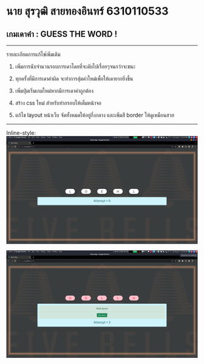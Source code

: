 # **นาย สุรวุฒิ สายทองอินทร์ 6310110533**
## **เกมเดาคำ : GUESS THE WORD !**

---
รายละเอียดการแก้ไขเ้พิ่มเติม

1. เพิ่มการนับจำนวนรอบการเดาโดยที่จะดับไปเรื่อยๆจนกว่าจะชนะ

2. ทุกครั้งที่มีการเดาคำผิด จะทำการสุ่มคำใหม่เพื่อให้เดายากยิ่งขึ้น 

3. เพิ่มปุ่มเริ่มเกมใหม่หากมีการเดาคำถูกต้อง

4. สร้าง css ใหม่ สำหรับทำกรอบให้เต็มหน้าจอ

5. แก้ไข layout หน้าเว็บ
    จัดทั้งหมดให้อยู่กึ่งกลาง และเพิ่มสี border ให้ดูเหมือนสวย
    
---

Inline-style: 
![alt text](https://github.com/suraw00t/3SA03/blob/master/images/play.png "first page image")

![alt text](https://github.com/suraw00t/3SA03/blob/master/images/win.png "WIN")


